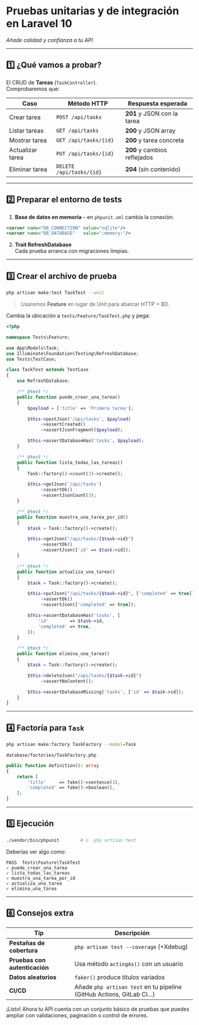 # Pruebas unitarias y de integración en Laravel 10  
_Añade calidad y confianza a tu API_

---

## 1️⃣ ¿Qué vamos a probar?

El CRUD de **Tareas** (`TaskController`).  
Comprobaremos que:

| Caso | Método HTTP | Respuesta esperada |
|------|-------------|--------------------|
| Crear tarea           | `POST /api/tasks` | **201** y JSON con la tarea |
| Listar tareas         | `GET /api/tasks`  | **200** y JSON array        |
| Mostrar tarea         | `GET /api/tasks/{id}` | **200** y tarea concreta |
| Actualizar tarea      | `PUT /api/tasks/{id}` | **200** y cambios reflejados |
| Eliminar tarea        | `DELETE /api/tasks/{id}` | **204** (sin contenido)  |

---

## 2️⃣ Preparar el entorno de tests

1. **Base de datos en memoria** – en `phpunit.xml` cambia la conexión:

```xml
<server name="DB_CONNECTION" value="sqlite"/>
<server name="DB_DATABASE"   value=":memory:"/>
```

2. **Trait RefreshDatabase**  
   Cada prueba arranca con migraciones limpias.

---

## 3️⃣ Crear el archivo de prueba

```bash
php artisan make:test TaskTest --unit
```

> Usaremos **Feature** en lugar de Unit para abarcar HTTP + BD.

Cambia la ubicación a `tests/Feature/TaskTest.php` y pega:

```php
<?php

namespace Tests\Feature;

use App\Models\Task;
use Illuminate\Foundation\Testing\RefreshDatabase;
use Tests\TestCase;

class TaskTest extends TestCase
{
    use RefreshDatabase;

    /** @test */
    public function puede_crear_una_tarea()
    {
        $payload = ['title' => 'Primera tarea'];

        $this->postJson('/api/tasks', $payload)
             ->assertCreated()
             ->assertJsonFragment($payload);

        $this->assertDatabaseHas('tasks', $payload);
    }

    /** @test */
    public function lista_todas_las_tareas()
    {
        Task::factory()->count(3)->create();

        $this->getJson('/api/tasks')
             ->assertOk()
             ->assertJsonCount(3);
    }

    /** @test */
    public function muestra_una_tarea_por_id()
    {
        $task = Task::factory()->create();

        $this->getJson("/api/tasks/{$task->id}")
             ->assertOk()
             ->assertJson(['id' => $task->id]);
    }

    /** @test */
    public function actualiza_una_tarea()
    {
        $task = Task::factory()->create();

        $this->putJson("/api/tasks/{$task->id}", ['completed' => true])
             ->assertOk()
             ->assertJson(['completed' => true]);

        $this->assertDatabaseHas('tasks', [
            'id'        => $task->id,
            'completed' => true,
        ]);
    }

    /** @test */
    public function elimina_una_tarea()
    {
        $task = Task::factory()->create();

        $this->deleteJson("/api/tasks/{$task->id}")
             ->assertNoContent();

        $this->assertDatabaseMissing('tasks', ['id' => $task->id]);
    }
}
```

---

## 4️⃣ Factoría para `Task`

```bash
php artisan make:factory TaskFactory --model=Task
```

`database/factories/TaskFactory.php`

```php
public function definition(): array
{
    return [
        'title'     => fake()->sentence(3),
        'completed' => fake()->boolean(),
    ];
}
```

---

## 5️⃣ Ejecución

```bash
./vendor/bin/phpunit        # o  php artisan test
```

Deberías ver algo como:

```
PASS  Tests\Feature\TaskTest
✓ puede_crear_una_tarea
✓ lista_todas_las_tareas
✓ muestra_una_tarea_por_id
✓ actualiza_una_tarea
✓ elimina_una_tarea
```

---

## 6️⃣ Consejos extra

| Tip | Descripción |
|-----|-------------|
| **Pestañas de cobertura** | `php artisan test --coverage` (+Xdebug) |
| **Pruebas con autenticación** | Usa método `actingAs()` con un usuario |
| **Datos aleatorios** | `faker()` produce títulos variados |
| **CI/CD** | Añade `php artisan test` en tu pipeline (GitHub Actions, GitLab CI…) |

¡Listo! Ahora tu API cuenta con un conjunto básico de pruebas que puedes ampliar con validaciones, paginación o control de errores.
